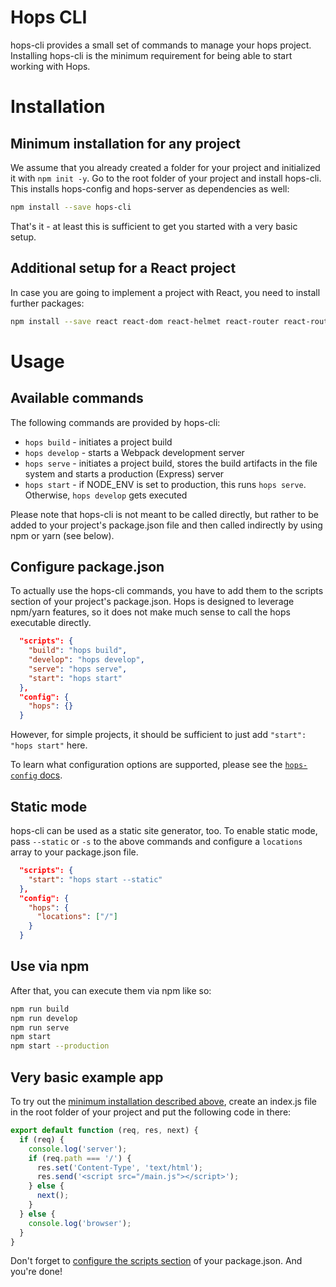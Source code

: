# Hops CLI

hops-cli provides a small set of commands to manage your hops project. Installing hops-cli is the minimum requirement for being able to start working with Hops.

# Installation
## Minimum installation for any project
We assume that you already created a folder for your project and initialized it with `npm init -y`. Go to the root folder of your project and install hops-cli. This installs hops-config and hops-server as dependencies as well:
``` bash
npm install --save hops-cli
```

That's it - at least this is sufficient to get you started with a very basic setup.

## Additional setup for a React project
In case you are going to implement a project with React, you need to install further packages:
``` bash
npm install --save react react-dom react-helmet react-router react-router-dom hops-react
```

# Usage
## Available commands
The following commands are provided by hops-cli: 

- `hops build` - initiates a project build
- `hops develop` - starts a Webpack development server
- `hops serve` - initiates a project build, stores the build artifacts in the file system and starts a production (Express) server
- `hops start` - if NODE_ENV is set to production, this runs `hops serve`. Otherwise, `hops develop` gets executed

Please note that hops-cli is not meant to be called directly, but rather to be added to your project's package.json file and then called indirectly by using npm or yarn (see below).

## Configure package.json
To actually use the hops-cli commands, you have to add them to the scripts section of your project's package.json. Hops is designed to leverage npm/yarn features, so it does not make much sense to call the hops executable directly.

``` JSON
  "scripts": {
    "build": "hops build",
    "develop": "hops develop",
    "serve": "hops serve",
    "start": "hops start"
  },
  "config": {
    "hops": {}
  }
```

However, for simple projects, it should be sufficient to just add `"start": "hops start"` here.

To learn what configuration options are supported, please see the [`hops-config` docs](https://github.com/xing/hops/tree/master/packages/config#hops-config).

## Static mode
hops-cli can be used as a static site generator, too. To enable static mode, pass `--static` or `-s` to the above commands and configure a `locations` array to your package.json file.

``` JSON
  "scripts": {
    "start": "hops start --static"
  },
  "config": {
    "hops": {
      "locations": ["/"]
    }
  }
```

## Use via npm
After that, you can execute them via npm like so:

``` bash
npm run build
npm run develop
npm run serve
npm start
npm start --production 
```

## Very basic example app
To try out the [minimum installation described above](#minimum-installation-for-any-project), create an index.js file in the root folder of your project and put the following code in there:

``` js
export default function (req, res, next) {
  if (req) {
    console.log('server');
    if (req.path === '/') {
      res.set('Content-Type', 'text/html');
      res.send('<script src="/main.js"></script>');
    } else {
      next();
    }
  } else {
    console.log('browser');
  }
}

```

Don't forget to [configure the scripts section](#configure-packagejson) of your package.json. And you're done!
